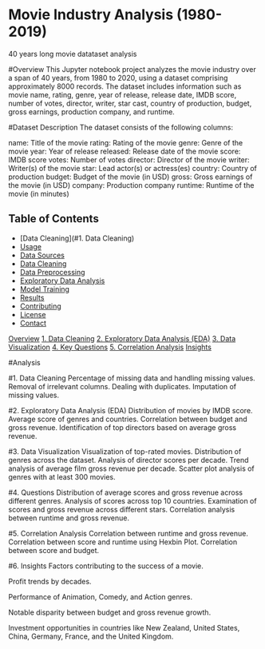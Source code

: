 # Movie Industry Analysis (1980-2019)
40 years long movie datataset analysis


#Overview
This Jupyter notebook project analyzes the movie industry over a span of 40 years, from 1980 to 2020, using a dataset comprising approximately 8000 records. The dataset includes information such as movie name, rating, genre, year of release, release date, IMDB score, number of votes, director, writer, star cast, country of production, budget, gross earnings, production company, and runtime.

#Dataset Description
The dataset consists of the following columns:

name: Title of the movie
rating: Rating of the movie
genre: Genre of the movie
year: Year of release
released: Release date of the movie
score: IMDB score
votes: Number of votes
director: Director of the movie
writer: Writer(s) of the movie
star: Lead actor(s) or actress(es)
country: Country of production
budget: Budget of the movie (in USD)
gross: Gross earnings of the movie (in USD)
company: Production company
runtime: Runtime of the movie (in minutes)



## Table of Contents

- [Data Cleaning](#1. Data Cleaning)
- [Usage](#usage)
- [Data Sources](#data-sources)
- [Data Cleaning](#data-cleaning)
- [Data Preprocessing](#data-preprocessing)
- [Exploratory Data Analysis](#exploratory-data-analysis)
- [Model Training](#model-training)
- [Results](#results)
- [Contributing](#contributing)
- [License](#license)
- [Contact](#contact)

[Overview](#overview)
[1. Data Cleaning](#data-cleaning)
[2. Exploratory Data Analysis (EDA)](#exploratory-data-analysis-eda)
[3. Data Visualization](#data-visualization)
[4. Key Questions](#key-questions)
[5. Correlation Analysis](#correlation-analysis)
[Insights](#insights)





#Analysis

#1. Data Cleaning
Percentage of missing data and handling missing values.
Removal of irrelevant columns.
Dealing with duplicates.
Imputation of missing values.

#2. Exploratory Data Analysis (EDA)
Distribution of movies by IMDB score.
Average score of genres and countries.
Correlation between budget and gross revenue.
Identification of top directors based on average gross revenue.

#3. Data Visualization
Visualization of top-rated movies.
Distribution of genres across the dataset.
Analysis of director scores per decade.
Trend analysis of average film gross revenue per decade.
Scatter plot analysis of genres with at least 300 movies.

#4. Questions
Distribution of average scores and gross revenue across different genres.
Analysis of scores across top 10 countries.
Examination of scores and gross revenue across different stars.
Correlation analysis between runtime and gross revenue.

#5. Correlation Analysis
Correlation between runtime and gross revenue.
Correlation between score and runtime using Hexbin Plot.
Correlation between score and budget.

#6. Insights
Factors contributing to the success of a movie.

Profit trends by decades.

Performance of Animation, Comedy, and Action genres.

Notable disparity between budget and gross revenue growth.

Investment opportunities in countries like New Zealand, United States, China, Germany, France, and the United Kingdom.

